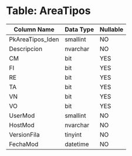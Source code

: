 # Table: AreaTipos

| Column Name | Data Type | Nullable |
|-------------|-----------|----------|
| PkAreaTipos_Iden | smallint | NO |
| Descripcion | nvarchar | NO |
| CM | bit | YES |
| FI | bit | YES |
| RE | bit | YES |
| TA | bit | YES |
| VN | bit | YES |
| VO | bit | YES |
| UserMod | smallint | NO |
| HostMod | nvarchar | NO |
| VersionFila | tinyint | NO |
| FechaMod | datetime | NO |
